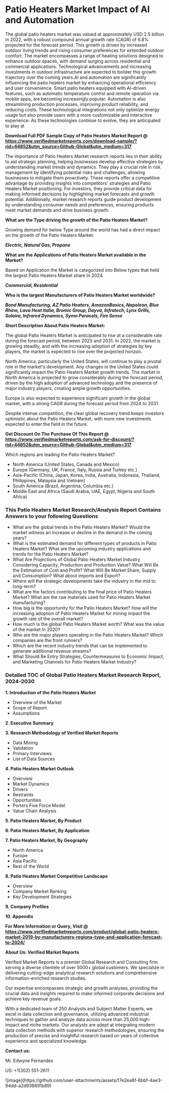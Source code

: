<h1>Patio Heaters Market Impact of AI and Automation</h1>The global patio heaters market was valued at approximately USD 2.5 billion in 2022, with a robust compound annual growth rate (CAGR) of 6.8% projected for the forecast period. This growth is driven by increased outdoor living trends and rising consumer preferences for extended outdoor comfort. The market encompasses a range of heating solutions designed to enhance outdoor spaces, with demand surging across residential and commercial applications. Technological advancements and increasing investments in outdoor infrastructure are expected to bolster this growth trajectory over the coming years.AI and automation are significantly influencing the patio heaters market by enhancing operational efficiency and user convenience. Smart patio heaters equipped with AI-driven features, such as automatic temperature control and remote operation via mobile apps, are becoming increasingly popular. Automation is also streamlining production processes, improving product reliability, and reducing costs. These technological integrations not only optimize energy usage but also provide users with a more customizable and interactive experience. As these technologies continue to evolve, they are anticipated to play at</p><p id="" class=""><strong>Download Full PDF Sample Copy of Patio Heaters Market Report @ <a href="https://www.verifiedmarketreports.com/download-sample/?rid=44852&utm_source=Github-Global&utm_medium=317" target="_blank">https://www.verifiedmarketreports.com/download-sample/?rid=44852&utm_source=Github-Global&utm_medium=317</a></strong></p><p>The importance of&nbsp;Patio Heaters Market research reports lies in their ability to aid strategic planning, helping businesses develop effective strategies by understanding market trends and dynamics. They play a crucial role in risk management by identifying potential risks and challenges, allowing businesses to mitigate them proactively. These reports offer a competitive advantage by providing insights into competitors' strategies and Patio Heaters Market positioning. For investors, they provide critical data for making informed decisions by highlighting market forecasts and growth potential. Additionally, market research reports guide product development by understanding consumer needs and preferences, ensuring products meet market demands and drive business growth.</p><p><strong>What are the&nbsp;Type driving the growth of the Patio Heaters Market?</strong></p><p id="" class="">Growing demand for below Type around the world has had a direct impact on the growth of the Patio Heaters Market:</p><em><strong>Electric, Natural Gas, Propane</strong></em></p><strong>What are the&nbsp;Applications&nbsp;of Patio Heaters Market available in the Market?</strong></p><p id="" class="">Based on Application the Market is categorized into Below types that held the largest Patio Heaters Market share In 2024.</p><em><strong>Commercial, Residential</strong></em></p><strong>Who is the largest Manufacturers of Patio Heaters Market worldwide?</strong></p><p><em><strong>Bond Manufacturing, AZ Patio Heaters, AmazonBasics, Napoleon, Blue Rhino, Lava Heat Italia, Bromic Group, Dayva, Infratech, Lynx Grills, Solaira, Infrared Dynamics, Symo Parasols, Fire Sense</strong></em></p><p id="" class=""><strong>Short Description About Patio Heaters Market:</strong></p><p>The global Patio Heaters Market is anticipated to rise at a considerable rate during the forecast period, between 2023 and 2031. In 2022, the market is growing steadily, and with the increasing adoption of strategies by key players, the market is expected to rise over the projected horizon.</p><p>North America, particularly the United States, will continue to play a pivotal role in the market's development. Any changes in the United States could significantly impact the Patio Heaters Market growth trends. The market in North America is projected to grow considerably during the forecast period, driven by the high adoption of advanced technology and the presence of major industry players, creating ample growth opportunities.</p><p>Europe is also expected to experience significant growth in the global market, with a strong CAGR during the forecast period from 2024 to 2031.</p><p>Despite intense competition, the clear global recovery trend keeps investors optimistic about the Patio Heaters Market, with more new investments expected to enter the field in the future.</p><p id="" class=""><strong>Get Discount On The Purchase Of This Report @ <a href="https://www.verifiedmarketreports.com/ask-for-discount/?rid=44852&utm_source=Github-Global&utm_medium=317" target="_blank">https://www.verifiedmarketreports.com/ask-for-discount/?rid=44852&utm_source=Github-Global&utm_medium=317</a></strong></p>Which regions are leading the Patio Heaters Market?</p><ul><li>North America (United States, Canada and Mexico)</li><li>Europe (Germany, UK, France, Italy, Russia and Turkey etc.)</li><li>Asia-Pacific (China, Japan, Korea, India, Australia, Indonesia, Thailand, Philippines, Malaysia and Vietnam)</li><li>South America (Brazil, Argentina, Columbia etc.)</li><li>Middle East and Africa (Saudi Arabia, UAE, Egypt, Nigeria and South Africa)</li></ul><h3 id="" class="">This Patio Heaters Market Research/Analysis Report Contains Answers to your following Questions</h3><ul><li>What are the global trends in the Patio Heaters Market? Would the market witness an increase or decline in the demand in the coming years?</li><li>What is the estimated demand for different types of products in Patio Heaters Market? What are the upcoming industry applications and trends for the Patio Heaters Market?</li><li>What Are Projections of Global Patio Heaters Market Industry Considering Capacity, Production and Production Value? What Will Be the Estimation of Cost and Profit? What Will Be Market Share, Supply and Consumption? What about imports and Export?</li><li>Where will the strategic developments take the industry in the mid to long-term?</li><li>What are the factors contributing to the final price of Patio Heaters Market? What are the raw materials used for Patio Heaters Market manufacturing?</li><li>How big is the opportunity for the Patio Heaters Market? How will the increasing adoption of Patio Heaters Market for mining impact the growth rate of the overall market?</li><li>How much is the global Patio Heaters Market worth? What was the value of the market In 2020?</li><li>Who are the major players operating in the Patio Heaters Market? Which companies are the front runners?</li><li>Which are the recent industry trends that can be implemented to generate additional revenue streams?</li><li>What Should Be Entry Strategies, Countermeasures to Economic Impact, and Marketing Channels for Patio Heaters Market Industry?</li></ul><h3 id="" class="">Detailed TOC of Global Patio Heaters Market Research Report, 2024-2030</h3><p id="" class=""><strong>1. Introduction of the Patio Heaters Market</strong></p><ul><li>Overview of the Market</li><li>Scope of Report</li><li>Assumptions</li></ul><p id="" class=""><strong>2. Executive Summary</strong></p><p id="" class=""><strong>3. Research Methodology of Verified Market Reports</strong></p><ul><li>Data Mining</li><li>Validation</li><li>Primary Interviews</li><li>List of Data Sources</li></ul><p id="" class=""><strong>4. Patio Heaters Market Outlook</strong></p><ul><li>Overview</li><li>Market Dynamics</li><li>Drivers</li><li>Restraints</li><li>Opportunities</li><li>Porters Five Force Model</li><li>Value Chain Analysis</li></ul><p id="" class=""><strong>5. Patio Heaters Market, By Product</strong></p><p id="" class=""><strong>6. Patio Heaters Market, By Application</strong></p><p id="" class=""><strong>7. Patio Heaters Market, By Geography</strong></p><ul><li>North America</li><li>Europe</li><li>Asia Pacific</li><li>Rest of the World</li></ul><p id="" class=""><strong>8. Patio Heaters Market Competitive Landscape</strong></p><ul><li>Overview</li><li>Company Market Ranking</li><li>Key Development Strategies</li></ul><p id="" class=""><strong>9. Company Profiles</strong></p><p id="" class=""><strong>10. Appendix</strong></p><p id="" class=""><strong>For More Information or Query, Visit @ <a href="https://www.verifiedmarketreports.com/product/global-patio-heaters-market-2019-by-manufacturers-regions-type-and-application-forecast-to-2024/" target="_blank">https://www.verifiedmarketreports.com/product/global-patio-heaters-market-2019-by-manufacturers-regions-type-and-application-forecast-to-2024/</a></strong></p><p id="" class=""><strong>About Us: Verified Market Reports</strong></p><p id="" class="">Verified Market Reports is a premier Global Research and Consulting firm serving a diverse clientele of over 5000+ global customers. We specialize in delivering cutting-edge analytical research solutions and comprehensive information-enriched research studies.</p><p id="" class="">Our expertise encompasses strategic and growth analyses, providing the crucial data and insights required to make informed corporate decisions and achieve key revenue goals.</p><p id="" class="">With a dedicated team of 250 Analysts and Subject Matter Experts, we excel in data collection and governance, utilizing advanced industrial techniques to gather and analyze data across more than 25,000 high-impact and niche markets. Our analysts are adept at integrating modern data collection methods with superior research methodologies, ensuring the production of precise and insightful research based on years of collective experience and specialized knowledge.</p><p id="" class=""><strong>Contact us:</strong></p><p id="" class="">Mr. Edwyne Fernandes</p><p id="" class="">US: +1(302) 551-2611</p>
![image](https://github.com/user-attachments/assets/f7e2ea6f-6bbf-4ae3-94dd-a2d938891b89)
